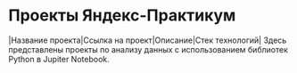 # Проекты Яндекс-Практикум
|Название проекта|Ссылка на проект|Описание|Стек технологий|
Здесь представлены проекты по анализу данных с использованием библиотек Python в Jupiter Notebook.
